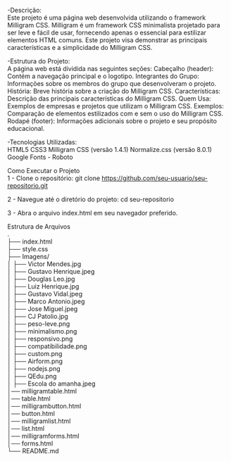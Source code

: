 -Descrição:<br>
Este projeto é uma página web desenvolvida utilizando o framework Milligram CSS. Milligram é um framework CSS minimalista projetado para ser leve e fácil de usar, fornecendo apenas o essencial para estilizar elementos HTML comuns. Este projeto visa demonstrar as principais características e a simplicidade do Milligram CSS.

-Estrutura do Projeto:<br>
A página web está dividida nas seguintes seções:
Cabeçalho (header): Contém a navegação principal e o logotipo.
Integrantes do Grupo: Informações sobre os membros do grupo que desenvolveram o projeto.
História: Breve história sobre a criação do Milligram CSS.
Características: Descrição das principais características do Milligram CSS.
Quem Usa: Exemplos de empresas e projetos que utilizam o Milligram CSS.
Exemplos: Comparação de elementos estilizados com e sem o uso do Milligram CSS.
Rodapé (footer): Informações adicionais sobre o projeto e seu propósito educacional.

-Tecnologias Utilizadas:<br>
HTML5
CSS3
Milligram CSS (versão 1.4.1)
Normalize.css (versão 8.0.1)
Google Fonts - Roboto

Como Executar o Projeto<br>
1 - Clone o repositório:
git clone https://github.com/seu-usuario/seu-repositorio.git

2 - Navegue até o diretório do projeto:
cd seu-repositorio

3 - Abra o arquivo index.html em seu navegador preferido.

Estrutura de Arquivos<br>
.<br>
├── index.html<br>
├── style.css<br>
├── Imagens/<br>
│ ├── Victor Mendes.jpg<br>
│ ├── Gustavo Henrique.jpeg<br>
│ ├── Douglas Leo.jpg<br>
│ ├── Luiz Henrique.jpg<br>
│ ├── Gustavo Vidal.jpeg<br>
│ ├── Marco Antonio.jpeg<br>
│ ├── Jose Miguel.jpeg<br>
│ ├── CJ Patolio.jpg<br>
│ ├── peso-leve.png<br>
│ ├── minimalismo.png<br>
│ ├── responsivo.png<br>
│ ├── compatibilidade.png<br>
│ ├── custom.png<br>
│ ├── Airform.png<br>
│ ├── nodejs.png<br>
│ ├── QEdu.png<br>
│ ├── Escola do amanha.jpeg<br>
│── milligramtable.html<br>
│── table.html<br>
│── milligrambutton.html<br>
│── button.html<br>
│── milligramlist.html<br>
│── list.html<br>
│── milligramforms.html<br>
│── forms.html<br>
└── README.md<br>
